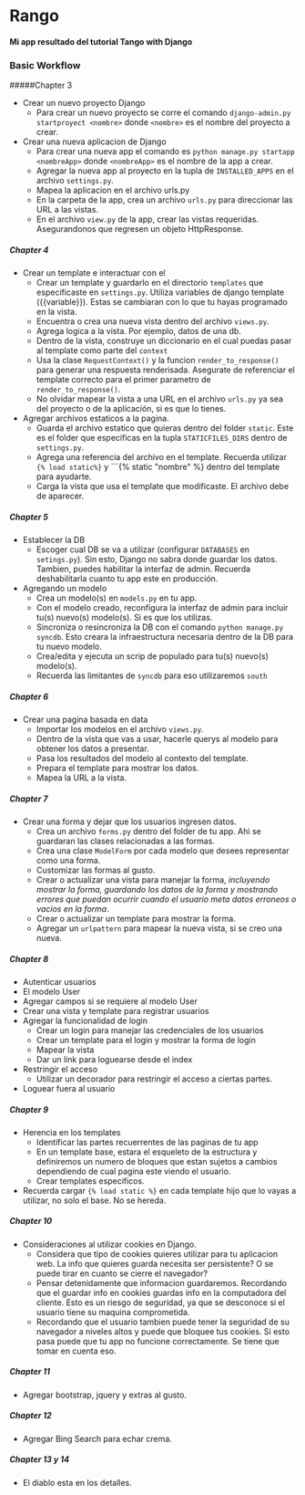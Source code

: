 # Rango

#### Mi app resultado del tutorial Tango with Django

### Basic Workflow 

#####Chapter 3

- Crear un nuevo proyecto Django
    + Para crear un nuevo proyecto se corre el comando ```django-admin.py startproyect <nombre>``` donde ```<nombre>``` es el nombre del proyecto a crear.
- Crear una nueva aplicacion de Django
    + Para crear una nueva app el comando es ```python manage.py startapp <nombreApp>``` donde ```<nombreApp>``` es el nombre de la app a crear.
    + Agregar la nueva app al proyecto en la tupla de ```INSTALLED_APPS``` en el archivo ```settings.py```.
    + Mapea la aplicacion en el archivo urls.py
    + En la carpeta de la app, crea un archivo ```urls.py``` para direccionar las URL a las vistas.
    + En el archivo ```view.py``` de la app, crear las vistas requeridas. Asegurandonos que regresen un objeto HttpResponse.

##### Chapter 4

- Crear un template e interactuar con el
    + Crear un template y guardarlo en el directorio ```templates``` que especificaste en ```settings.py```. Utiliza variables de django template ({{variable}}). Estas se cambiaran con lo que tu hayas programado en la vista.
    + Encuentra o crea una nueva vista dentro del archivo ```views.py```.
    + Agrega logica a la vista. Por ejemplo, datos de una db.
    + Dentro de la vista, construye un diccionario en el cual puedas pasar al template como parte del ```context```
    + Usa la clase ```RequestContext()``` y la funcion ```render_to_response()``` para generar una respuesta renderisada. Asegurate de referenciar el template correcto para el primer parametro de ```render_to_response()```.
    + No olvidar mapear la vista a una URL en el archivo ```urls.py``` ya sea del proyecto o de la aplicación, si es que lo tienes.
- Agregar archivos estaticos a la pagina.
    + Guarda el archivo estatico que quieras dentro del folder ```static```. Este es el folder que especificas en la tupla ```STATICFILES_DIRS``` dentro de ```settings.py```.
    + Agrega una referencia del archivo en el template. Recuerda utilizar ```{% load static%}``` y ```{% static "nombre" %} dentro del template para ayudarte.
    + Carga la vista que usa el template que modificaste. El archivo debe de aparecer.

##### Chapter 5

- Establecer la DB
    + Escoger cual DB se va a utilizar (configurar ```DATABASES``` en ```setings.py```). Sin esto, Django no sabra donde guardar los datos. Tambien, puedes habilitar la interfaz de admin. Recuerda deshabilitarla cuanto tu app este en producción.
- Agregando un modelo
    + Crea un modelo(s) en ```models.py``` en tu app. 
    + Con el modelo creado, reconfigura la interfaz de admin para incluir tu(s) nuevo(s) modelo(s). Si es que los utilizas.
    + Sincroniza o resincroniza la DB con el comando ```python manage.py syncdb```. Esto creara la infraestructura necesaria dentro de la DB para tu nuevo modelo.
    + Crea/edita y ejecuta un scrip de populado para tu(s) nuevo(s) modelo(s).
    + Recuerda las limitantes de ```syncdb``` para eso utilizaremos ```south```

##### Chapter 6

- Crear una pagina basada en data
    + Importar los modelos en el archivo ```views.py```.
    + Dentro de la vista que vas a usar, hacerle querys al modelo para obtener los datos a presentar.
    + Pasa los resultados del modelo al contexto del template.
    + Prepara el template para mostrar los datos.
    + Mapea la URL a la vista.

##### Chapter 7

- Crear una forma y dejar que los usuarios ingresen datos.
    + Crea un archivo ```forms.py``` dentro del folder de tu app. Ahi se guardaran las clases relacionadas a las formas.
    + Crea una clase ```ModelForm``` por cada modelo que desees representar como una forma.
    + Customizar las formas al gusto.
    + Crear o actualizar una vista para manejar la forma, _incluyendo mostrar la forma, guardando los datos de la forma y mostrando errores que puedan ocurrir cuando el usuario meta datos erroneos o vacios en la forma_.
    + Crear o actualizar un template para mostrar la forma.
    + Agregar un ```urlpattern``` para mapear la nueva vista, si se creo una nueva.

##### Chapter 8

- Autenticar usuarios
- El modelo User
- Agregar campos si se requiere al modelo User
- Crear una vista y template para registrar usuarios
- Agregar la funcionalidad de login
    + Crear un login para manejar las credenciales de los usuarios
    + Crear un template para el login y mostrar la forma de login
    + Mapear la vista
    + Dar un link para loguearse desde el index
- Restringir el acceso
    + Utilizar un decorador para restringir el acceso a ciertas partes.
- Loguear fuera al usuario

##### Chapter 9

- Herencia en los templates
    + Identificar las partes recuerrentes de las paginas de tu app
    + En un template base, estara el esqueleto de la estructura y definiremos un numero de bloques que estan sujetos a cambios dependiendo de cual pagina este viendo el usuario.
    + Crear templates especificos.
- Recuerda cargar ```{% load static %}``` en cada template hijo que lo vayas a utilizar, no solo el base. No se hereda. 

##### Chapter 10

- Consideraciones al utilizar cookies en Django.
    + Considera que tipo de cookies quieres utilizar para tu aplicacion web. La info que quieres guarda necesita ser persistente? O se puede tirar en cuanto se cierre el navegador?
    + Pensar detenidamente que informacion guardaremos. Recordando que el guardar info en cookies guardas info en la computadora del cliente. Esto es un riesgo de seguridad, ya que se desconoce si el usuario tiene su maquina comprometida.
    + Recordando que el usuario tambien puede tener la seguridad de su navegador a niveles altos y puede que bloquee tus cookies. Si esto pasa puede que tu app no funcione correctamente. Se tiene que tomar en cuenta eso.

##### Chapter 11

- Agregar bootstrap, jquery y extras al gusto.

##### Chapter 12

- Agregar Bing Search para echar crema.

##### Chapter 13 y 14

- El diablo esta en los detalles.
